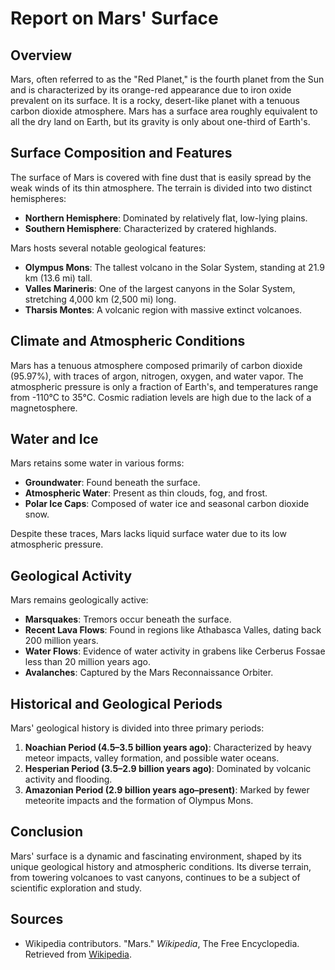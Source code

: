 # Report on Mars' Surface

## Overview
Mars, often referred to as the "Red Planet," is the fourth planet from the Sun and is characterized by its orange-red appearance due to iron oxide prevalent on its surface. It is a rocky, desert-like planet with a tenuous carbon dioxide atmosphere. Mars has a surface area roughly equivalent to all the dry land on Earth, but its gravity is only about one-third of Earth's.

## Surface Composition and Features
The surface of Mars is covered with fine dust that is easily spread by the weak winds of its thin atmosphere. The terrain is divided into two distinct hemispheres:
- **Northern Hemisphere**: Dominated by relatively flat, low-lying plains.
- **Southern Hemisphere**: Characterized by cratered highlands.

Mars hosts several notable geological features:
- **Olympus Mons**: The tallest volcano in the Solar System, standing at 21.9 km (13.6 mi) tall.
- **Valles Marineris**: One of the largest canyons in the Solar System, stretching 4,000 km (2,500 mi) long.
- **Tharsis Montes**: A volcanic region with massive extinct volcanoes.

## Climate and Atmospheric Conditions
Mars has a tenuous atmosphere composed primarily of carbon dioxide (95.97%), with traces of argon, nitrogen, oxygen, and water vapor. The atmospheric pressure is only a fraction of Earth's, and temperatures range from -110°C to 35°C. Cosmic radiation levels are high due to the lack of a magnetosphere.

## Water and Ice
Mars retains some water in various forms:
- **Groundwater**: Found beneath the surface.
- **Atmospheric Water**: Present as thin clouds, fog, and frost.
- **Polar Ice Caps**: Composed of water ice and seasonal carbon dioxide snow.

Despite these traces, Mars lacks liquid surface water due to its low atmospheric pressure.

## Geological Activity
Mars remains geologically active:
- **Marsquakes**: Tremors occur beneath the surface.
- **Recent Lava Flows**: Found in regions like Athabasca Valles, dating back 200 million years.
- **Water Flows**: Evidence of water activity in grabens like Cerberus Fossae less than 20 million years ago.
- **Avalanches**: Captured by the Mars Reconnaissance Orbiter.

## Historical and Geological Periods
Mars' geological history is divided into three primary periods:
1. **Noachian Period (4.5–3.5 billion years ago)**: Characterized by heavy meteor impacts, valley formation, and possible water oceans.
2. **Hesperian Period (3.5–2.9 billion years ago)**: Dominated by volcanic activity and flooding.
3. **Amazonian Period (2.9 billion years ago–present)**: Marked by fewer meteorite impacts and the formation of Olympus Mons.

## Conclusion
Mars' surface is a dynamic and fascinating environment, shaped by its unique geological history and atmospheric conditions. Its diverse terrain, from towering volcanoes to vast canyons, continues to be a subject of scientific exploration and study.

## Sources
- Wikipedia contributors. "Mars." *Wikipedia*, The Free Encyclopedia. Retrieved from [Wikipedia](https://en.wikipedia.org/wiki/Mars).